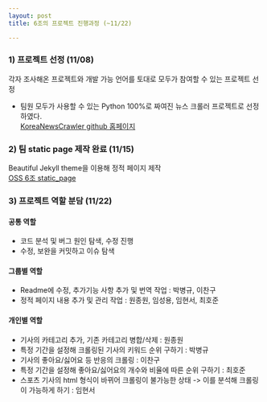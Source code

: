 ```yaml
---
layout: post
title: 6조의 프로젝트 진행과정 (~11/22)

---
```


### 1) 프로젝트 선정 (11/08)
각자 조사해온 프로젝트와 개발 가능 언어를 토대로 모두가 참여할 수 있는 프로젝트 선정  
- 팀원 모두가 사용할 수 있는 Python 100%로 짜여진 뉴스 크롤러 프로젝트로 선정하였다.  
[KoreaNewsCrawler github 홈페이지](https://github.com/lumyjuwon/KoreaNewsCrawler)  

### 2) 팀 static page 제작 완료 (11/15)  
Beautiful Jekyll theme을 이용해 정적 페이지 제작  
[OSS 6조 static_page](https://20-2-skku-oss.github.io/2020-2-OSS-6/)  

### 3) 프로젝트 역할 분담 (11/22)  
#### 공통 역할  
- 코드 분석 및 버그 원인 탐색, 수정 진행  
- 수정, 보완을 커밋하고 이슈 탐색
#### 그룹별 역할  
- Readme에 수정, 추가기능 사항 추가 및 번역 작업 : 박병규, 이찬구  
- 정적 페이지 내용 추가 및 관리 작업 : 원종원, 임성용, 임현서, 최호준
#### 개인별 역할  
- 기사의 카테고리 추가, 기존 카테고리 병합/삭제 : 원종원  
- 특정 기간을 설정해 크롤링된 기사의 키워드 순위 구하기 : 박병규  
- 기사의 좋아요/싫어요 등 반응의 크롤링 : 이찬구  
- 특정 기간을 설정해 좋아요/싫어요의 개수와 비율에 따른 순위 구하기 : 최호준  
- 스포츠 기사의 html 형식이 바뀌어 크롤링이 불가능한 상태 -> 이를 분석해 크롤링이 가능하게 하기 : 임현서  
